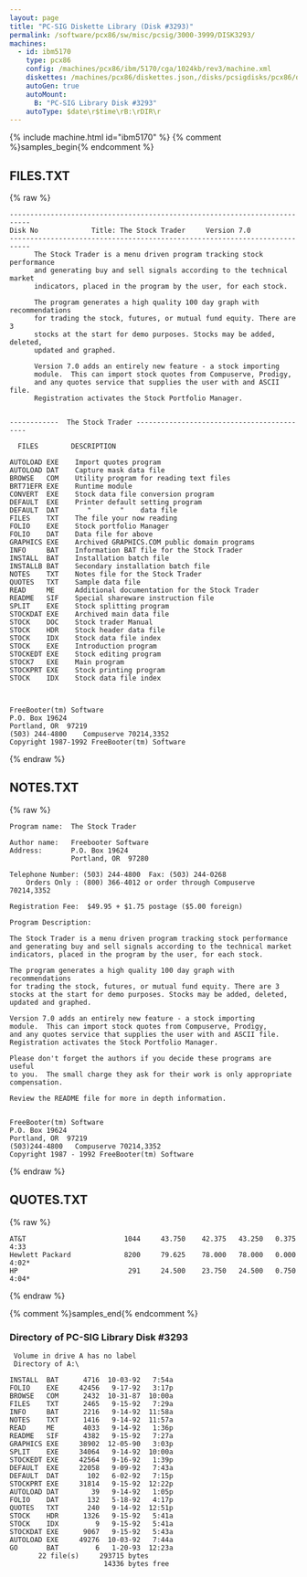```yaml
---
layout: page
title: "PC-SIG Diskette Library (Disk #3293)"
permalink: /software/pcx86/sw/misc/pcsig/3000-3999/DISK3293/
machines:
  - id: ibm5170
    type: pcx86
    config: /machines/pcx86/ibm/5170/cga/1024kb/rev3/machine.xml
    diskettes: /machines/pcx86/diskettes.json,/disks/pcsigdisks/pcx86/diskettes.json
    autoGen: true
    autoMount:
      B: "PC-SIG Library Disk #3293"
    autoType: $date\r$time\rB:\rDIR\r
---
```


{% include machine.html id="ibm5170" %}
{% comment %}samples_begin{% endcomment %}

## FILES.TXT

{% raw %}
```
---------------------------------------------------------------------------
Disk No             Title: The Stock Trader     Version 7.0
---------------------------------------------------------------------------
      The Stock Trader is a menu driven program tracking stock performance
      and generating buy and sell signals according to the technical market
      indicators, placed in the program by the user, for each stock.

      The program generates a high quality 100 day graph with recommendations
      for trading the stock, futures, or mutual fund equity. There are 3
      stocks at the start for demo purposes. Stocks may be added, deleted,
      updated and graphed.

      Version 7.0 adds an entirely new feature - a stock importing
      module.  This can import stock quotes from Compuserve, Prodigy,
      and any quotes service that supplies the user with and ASCII file.
      Registration activates the Stock Portfolio Manager.


------------  The Stock Trader -------------------------------------------

  FILES        DESCRIPTION

AUTOLOAD EXE    Import quotes program
AUTOLOAD DAT    Capture mask data file
BROWSE   COM    Utility program for reading text files
BRT71EFR EXE    Runtime module
CONVERT  EXE    Stock data file conversion program
DEFAULT  EXE    Printer default setting program
DEFAULT  DAT       "       "    data file
FILES    TXT    The file your now reading
FOLIO    EXE    Stock portfolio Manager
FOLIO    DAT    Data file for above
GRAPHICS EXE    Archived GRAPHICS.COM public domain programs
INFO     BAT    Information BAT file for the Stock Trader
INSTALL  BAT    Installation batch file
INSTALLB BAT    Secondary installation batch file
NOTES    TXT    Notes file for the Stock Trader
QUOTES   TXT    Sample data file
READ     ME     Additional documentation for the Stock Trader
README   SIF    Special shareware instruction file
SPLIT    EXE    Stock splitting program
STOCKDAT EXE    Archived main data file
STOCK    DOC    Stock trader Manual
STOCK    HDR    Stock header data file
STOCK    IDX    Stock data file index
STOCK    EXE    Introduction program
STOCKEDT EXE    Stock editing program
STOCK7   EXE    Main program
STOCKPRT EXE    Stock printing program
STOCK    IDX    Stock data file index



FreeBooter(tm) Software
P.O. Box 19624
Portland, OR  97219
(503) 244-4800    Compuserve 70214,3352
Copyright 1987-1992 FreeBooter(tm) Software
```
{% endraw %}

## NOTES.TXT

{% raw %}
```
Program name:  The Stock Trader

Author name:   Freebooter Software
Address:       P.O. Box 19624
               Portland, OR  97280

Telephone Number: (503) 244-4800  Fax: (503) 244-0268
    Orders Only : (800) 366-4012 or order through Compuserve 70214,3352

Registration Fee:  $49.95 + $1.75 postage ($5.00 foreign)

Program Description:

The Stock Trader is a menu driven program tracking stock performance
and generating buy and sell signals according to the technical market
indicators, placed in the program by the user, for each stock.

The program generates a high quality 100 day graph with recommendations
for trading the stock, futures, or mutual fund equity. There are 3
stocks at the start for demo purposes. Stocks may be added, deleted,
updated and graphed.

Version 7.0 adds an entirely new feature - a stock importing
module.  This can import stock quotes from Compuserve, Prodigy,
and any quotes service that supplies the user with and ASCII file.
Registration activates the Stock Portfolio Manager.

Please don't forget the authors if you decide these programs are useful
to you.  The small charge they ask for their work is only appropriate
compensation.

Review the README file for more in depth information.


FreeBooter(tm) Software
P.O. Box 19624
Portland, OR  97219
(503)244-4800   Compuserve 70214,3352
Copyright 1987 - 1992 FreeBooter(tm) Software
```
{% endraw %}

## QUOTES.TXT

{% raw %}
```
AT&T                        1044     43.750    42.375   43.250   0.375   4:33
Hewlett Packard             8200     79.625    78.000   78.000   0.000   4:02*
HP                           291     24.500    23.750   24.500   0.750   4:04*
```
{% endraw %}

{% comment %}samples_end{% endcomment %}

### Directory of PC-SIG Library Disk #3293

     Volume in drive A has no label
     Directory of A:\

    INSTALL  BAT      4716  10-03-92   7:54a
    FOLIO    EXE     42456   9-17-92   3:17p
    BROWSE   COM      2432  10-31-87  10:00a
    FILES    TXT      2465   9-15-92   7:29a
    INFO     BAT      2216   9-14-92  11:58a
    NOTES    TXT      1416   9-14-92  11:57a
    READ     ME       4033   9-14-92   1:36p
    README   SIF      4382   9-15-92   7:27a
    GRAPHICS EXE     38902  12-05-90   3:03p
    SPLIT    EXE     34064   9-14-92  10:00a
    STOCKEDT EXE     42564   9-16-92   1:39p
    DEFAULT  EXE     22058   9-09-92   7:43a
    DEFAULT  DAT       102   6-02-92   7:15p
    STOCKPRT EXE     31814   9-15-92  12:22p
    AUTOLOAD DAT        39   9-14-92   1:05p
    FOLIO    DAT       132   5-18-92   4:17p
    QUOTES   TXT       240   9-14-92  12:51p
    STOCK    HDR      1326   9-15-92   5:41a
    STOCK    IDX         9   9-15-92   5:41a
    STOCKDAT EXE      9067   9-15-92   5:43a
    AUTOLOAD EXE     49276  10-03-92   7:44a
    GO       BAT         6   1-20-93  12:23a
           22 file(s)     293715 bytes
                           14336 bytes free
